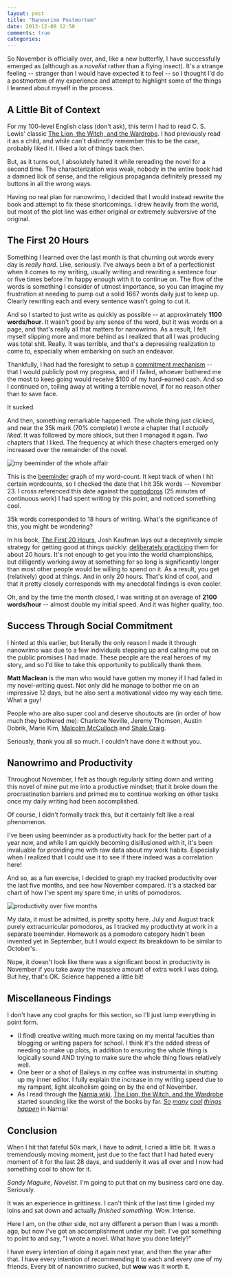 ```yaml
---
layout: post
title: "Nanowrimo Postmortem"
date: 2013-12-08 12:50
comments: true
categories: 
---
```


So November is officially over, and, like a new butterfly, I have successfully emerged as (although as a *novelist* rather than a flying insect). It's a strange feeling -- stranger than I would have expected it to feel -- so I thought I'd do a postmortem of my experience and attempt to highlight some of the things I learned about myself in the process.


## A Little Bit of Context

For my 100-level English class (don't ask), this term I had to read C. S. Lewis' classic <u>The Lion, the Witch, and the Wardrobe</u>. I had previously read it as a child, and while can't distinctly remember this to be the case, probably liked it. I liked a lot of things back then.

But, as it turns out, I absolutely hated it while rereading the novel for a second time. The characterization was weak, nobody in the entire book had a damned lick of sense, and the religious propaganda definitely pressed my buttons in all the wrong ways.

Having no real plan for nanowrimo, I decided that I would instead rewrite the book and attempt to fix these shortcomings. I drew heavily from the world, but most of the plot line was either original or extremely subversive of the original.


## The First 20 Hours

Something I learned over the last month is that churning out words every day is *really hard*. Like, seriously. I've always been a bit of a perfectionist when it comes to my writing, usually writing and rewriting a sentence four or five times before I'm happy enough with it to continue on. The flow of the words is something I consider of utmost importance, so you can imagine my frustration at needing to pump out a solid 1667 words daily just to keep up. Clearly rewriting each and every sentence wasn't going to cut it.

And so I started to just write as quickly as possible -- at approximately **1100 words/hour**. It wasn't good by any sense of the word, but it was words on a page, and that's really all that matters for nanowrimo. As a result, I felt myself slipping more and more behind as I realized that all I was producing was total shit. Really. It was terrible, and that's a depressing realization to come to, especially when embarking on such an endeavor.

Thankfully, I had had the foresight to setup a [commitment mechanism][nanowrimo manifesto] -- that I would publicly post my progress, and if I failed, whoever bothered me the most to keep going would receive $100 of my hard-earned cash. And so I continued on, toiling away at writing a terrible novel, if for no reason other than to save face.

It sucked.

And then, something remarkable happened. The whole thing just clicked, and near the 35k mark (70% complete) I wrote a chapter that I *actually liked*. It was followed by more shlock, but then I managed it again. *Two* chapters that I liked. The frequency at which these chapters emerged only increased over the remainder of the novel.

![my beeminder of the whole affair](http://sandymaguire.me/images/nanowrimo/beeminder.png)

This is the [beeminder] graph of my word-count. It kept track of when I hit certain wordcounts, so I checked the date that I hit 35k words -- November 23. I cross referenced this date against the [pomodoros] (25 minutes of continuous work) I had spent writing by this point, and noticed something cool.

35k words corresponded to 18 hours of writing. What's the significance of this, you might be wondering?

In his book, [The First 20 Hours], Josh Kaufman lays out a deceptively simple strategy for getting good at things quickly: [deliberately practicing][deliberate practice] them for about 20 hours. It's not enough to get you into the world championships, but dilligently working away at something for so long is significantly longer than most other people would be willing to spend on it. As a result, you get (relatively) good at things. And in only 20 hours. That's kind of cool, and that it pretty closely corresponds with my anecdotal findings is even cooler.

Oh, and by the time the month closed, I was writing at an average of **2100 words/hour** -- almost double my initial speed. And it was higher quality, too.

[The First 20 Hours]: http://www.amazon.com/The-First-20-Hours-Anything/dp/1591845556
[nanowrimo manifesto]: http://sandymaguire.me/blog/nanowrimo/
[beeminder]: http://beeminder.com
[pomodoros]: http://pomodorotechnique.com
[deliberate practice]: http://en.wikipedia.org/wiki/Practice_(learning_method)#Deliberate_practice


## Success Through Social Commitment

I hinted at this earlier, but literally the only reason I made it through nanowrimo was due to a few individuals stepping up and calling me out on the public promises I had made. These people are the real heroes of my story, and so I'd like to take this opportunity to publically thank them. 

**Matt Maclean** is the man who would have gotten my money if I had failed in my novel-writing quest. Not only did he manage to bother me on an impressive 12 days, but he also sent a motivational video my way each time. What a guy!

People who are also super cool and deserve shoutouts are (in order of how much they bothered me): Charlotte Neville, Jeremy Thomson, Austin Dobrik, Marie Kim, [Malcolm McCulloch] and [Shale Craig].

Seriously, thank you all so much. I couldn't have done it without you.

[Malcolm McCulloch]: http://malcolmm.cc/
[Shale Craig]: http://shalecraig.com/

## Nanowrimo and Productivity

Throughout November, I felt as though regularly sitting down and writing this novel of mine put me into a productive mindset; that it broke down the procrastination barriers and primed me to continue working on other tasks once my daily writing had been accomplished.

Of course, I didn't formally track this, but it certainly felt like a real phenomenon.

I've been using beeminder as a productivity hack for the better part of a year now, and while I am quickly becoming disillusioned with it, it's been invaluable for providing me with raw data about my work habits. Especially when I realized that I could use it to see if there indeed was a correlation here!

And so, as a fun exercise, I decided to graph my tracked productivity over the last five months, and see how November compared. It's a stacked bar chart of how I've spent my spare time, in units of pomodoros.

![productivity over five months](http://sandymaguire.me/images/nanowrimo/productivity.png)

My data, it must be admitted, is pretty spotty here. July and August track purely extracurricular pomodoros, as I tracked my productivty at work in a separate beeminder. Homework as a pomodoro category hadn't been invented yet in September, but I would expect its breakdown to be similar to October's.

Nope, it doesn't look like there was a significant boost in productivity in November if you take away the massive amount of extra work I was doing. But hey, that's OK. Science happened a little bit!


## Miscellaneous Findings

I don't have any cool graphs for this section, so I'll just lump everything in point form.

- (I find) creative writing much more taxing on my mental faculties than blogging or writing papers for school. I think it's the added stress of needing to make up plots, in addition to ensuring the whole thing is logically sound AND trying to make sure the whole thing flows relatively well.
- One beer or a shot of Baileys in my coffee was instrumental in shutting up my inner editor. I fully explain the increase in my writing speed due to my rampant, light alcoholism going on by the end of November.
- As I read through the [Narnia wiki], <u>The Lion, the Witch, and the Wardrobe</u> started sounding like the worst of the books by far. *[So][cool1] [many][cool2] [cool][cool3] [things][cool4] [happen][cool5]* in Narnia!

[Narnia wiki]: http://narnia.wikia.com/wiki/The_Chronicles_of_Narnia_Wiki
[cool1]: http://narnia.wikia.com/wiki/Deplorable_Word
[cool2]: http://narnia.wikia.com/wiki/Seven_Friends_of_Narnia#Susan's%20Exclusion
[cool3]: http://narnia.wikia.com/wiki/Battle_of_Stable_Hill
[cool4]: http://narnia.wikia.com/wiki/Tash
[cool5]: http://narnia.wikia.com/wiki/Doctor_Cornelius


## Conclusion

When I hit that fateful 50k mark, I have to admit, I cried a little bit. It was a tremendously moving moment, just due to the fact that I had hated every moment of it for the last 28 days, and suddenly it was all over and I now had something cool to show for it. 

*Sandy Maguire, Novelist*. I'm going to put that on my business card one day. Seriously.

It was an experience in grittiness. I can't think of the last time I girded my loins and sat down and actually *finished something*. Wow. Intense.

Here I am, on the other side, not any different a person than I was a month ago, but now I've got an accomplishment under my belt. I've got something to point to and say, "I wrote a novel. What have you done lately?"

I have every intention of doing it again next year, and then the year after that. I have every intention of recommending it to each and every one of my friends. Every bit of nanowrimo sucked, but **wow** was it worth it.